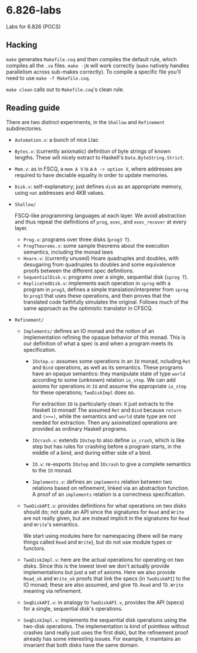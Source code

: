 # 6.826-labs
Labs for 6.826 (POCS)

## Hacking

`make` generates `Makefile.coq` and then compiles the default rule, which
compiles all the `.vo` files. `make -jN` will work correctly (`make` natively
handles parallelism across sub-makes correctly). To compile a specific file
you'll need to use `make -f Makefile.coq`.

`make clean` calls out to `Makefile.coq`'s clean rule.

## Reading guide

There are two distinct experiments, in the `Shallow` and `Refinement`
subdirectories.

* `Automation.v`: a bunch of nice Ltac
* `Bytes.v`: (currently axiomatic) definition of byte strings of known lengths.
  These will nicely extract to Haskell's `Data.ByteString.Strict`.
* `Mem.v`: as in FSCQ, a `mem A V` is a `A -> option V`, where addresses are
  required to have deciable equality in order to update memories.
* `Disk.v`: self-explanatory; just defines `disk` as an appropriate memory,
  using `nat` addresses and 4KB values.
* `Shallow/`

  FSCQ-like programming languages at each layer. We avoid abstraction and thus
  repeat the definitions of `prog`, `exec`, and `exec_recover` at every layer.

  - `Prog.v`: programs over three disks (`prog3 T`).
  - `ProgTheorems.v`: some sample theorems about the execution semantics,
    including the monad laws
  - `Hoare.v`: (currently unused) Hoare quadruples and doubles, with desugaring
    from quadruples to doubles and some equivalence proofs between the different
    spec definitions.
  - `SequentialDisk.v`: programs over a single, sequential disk (`sprog T`).
  - `ReplicatedDisk.v`: implements each operation in `sprog` with a program in
    `prog3`, defines a simple translation/interpreter from `sprog` to `prog3`
    that uses these operations, and then proves that the translated code
    faithfully simulates the original. Follows much of the same approach as the
    optimistic translator in CFSCQ.

* `Refinement/`
  * `Implements/` defines an IO monad and the notion of an implementation
    refining the opaque behavior of this monad. This is our definition of what a spec is and when a program meets its specification.
    - `IOstep.v`: assumes some operations in an `IO` monad, ncluding `Ret` and
      `Bind` operations, as well as its semantics. These programs have an opaque
      semantics: they manipulate state of type `world` according to some (unknown)
      relation `io_step`. We can add axioms for operations in `IO` and assume
      the appropriate `io_step` for these operations; `TwoDiskImpl` does so.

      For extraction `IO` is particularly clean: it just extracts to the Haskell
      `IO` monad! The assumed `Ret` and `Bind` because `return` and `(>>=)`, while
      the semantics and `world` state type are not needed for extraction. Then any
      axiomatized operations are provided as ordinary Haskell programs.
    - `IOcrash.v`: extends `IOstep` to also define `io_crash`, which is like step
      but has rules for crashing before a program starts, in the middle of a bind,
      and during either side of a bind.
    - `IO.v`: re-exports `IOstep` and `IOcrash` to give a complete semantics to
      the `IO` monad.
    - `Implements.v`: defines an `implements` relation between two relations based
      on refinement, linked via an abstraction function. A proof of an
      `implements` relation is a correctness specification.
  - `TwoDiskAPI.v`: provides definitions for what operations on two disks should
    do; not quite an API since the signatures for `Read` and `Write` are not
    really given, but are instead implicit in the signatures for `Read` and
    `Write`'s semantics.

    We start using modules here for namespacing (there will be many things
    called `Read` and `Write`), but do not use module types or functors.
  - `TwoDiskImpl.v`: here are the actual operations for operating on two disks.
    Since this is the lowest level we don't actually provide implementations but
    just a set of axioms. Here we also provide `Read_ok` and `Write_ok` proofs
    that link the specs (in `TwoDiskAPI`) to the IO monad; these are also
    assumed, and give `TD.Read` and `TD.Write` meaning via refinement.
  - `SeqDiskAPI.v`: in analogy to `TwoDiskAPI.v`, provides the API (specs) for a
    single, sequential disk's operations.
  - `SeqDiskImpl.v`: implements the sequential disk operations using the
    two-disk operations. The implementation is kind of pointless without crashes
    (and really just uses the first disk), but the refinement proof already has
    some interesting issues. For example, it maintains an invariant that both
    disks have the same domain.
